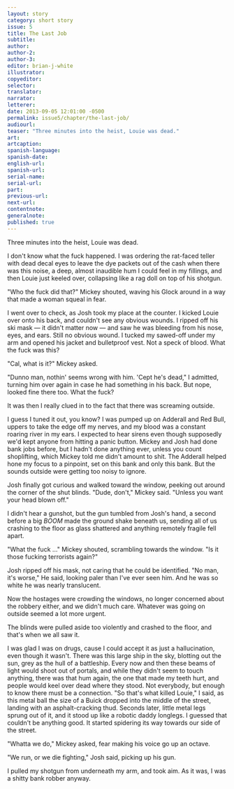 ```yaml
---
layout: story
category: short story
issue: 5
title: The Last Job
subtitle:
author:
author-2:
author-3:
editor: brian-j-white
illustrator:
copyeditor:
selector:
translator:
narrator:
letterer:
date: 2013-09-05 12:01:00 -0500
permalink: issue5/chapter/the-last-job/
audiourl:
teaser: "Three minutes into the heist, Louie was dead."
art:
artcaption:
spanish-language:
spanish-date:
english-url:
spanish-url:
serial-name:
serial-url:
part:
previous-url:
next-url:
contentnote:
generalnote:
published: true
---
```


Three minutes into the heist, Louie was dead.

I don't know what the fuck happened. I was ordering the rat-faced teller with dead decal eyes to leave the dye packets out of the cash when there was this noise, a deep, almost inaudible hum I could feel in my fillings, and then Louie just keeled over, collapsing like a rag doll on top of his shotgun.

"Who the fuck did that?" Mickey shouted, waving his Glock around in a way that made a woman squeal in fear.

I went over to check, as Josh took my place at the counter. I kicked Louie over onto his back, and couldn't see any obvious wounds. I ripped off his ski mask — it didn't matter now — and saw he was bleeding from his nose, eyes, and ears. Still no obvious wound. I tucked my sawed-off under my arm and opened his jacket and bulletproof vest. Not a speck of blood. What the fuck was this?

"Cal, what is it?" Mickey asked.

"Dunno man, nothin' seems wrong with him. 'Cept he's dead," I admitted, turning him over again in case he had something in his back. But nope, looked fine there too. What the fuck?

It was then I really clued in to the fact that there was screaming outside.

I guess I tuned it out, you know? I was pumped up on Adderall and Red Bull, uppers to take the edge off my nerves, and my blood was a constant roaring river in my ears. I expected to hear sirens even though supposedly we'd kept anyone from hitting a panic button. Mickey and Josh had done bank jobs before, but I hadn't done anything ever, unless you count shoplifting, which Mickey told me didn't amount to shit. The Adderall helped hone my focus to a pinpoint, set on this bank and only this bank. But the sounds outside were getting too noisy to ignore.

Josh finally got curious and walked toward the window, peeking out around the corner of the shut blinds. "Dude, don't," Mickey said. "Unless you want your head blown off."

I didn't hear a gunshot, but the gun tumbled from Josh's hand, a second before a big _BOOM_ made the ground shake beneath us, sending all of us crashing to the floor as glass shattered and anything remotely fragile fell apart.

"What the fuck …" Mickey shouted, scrambling towards the window. "Is it those fucking terrorists again?"

Josh ripped off his mask, not caring that he could be identified. "No man, it's worse," He said, looking paler than I've ever seen him. And he was so white he was nearly translucent.

Now the hostages were crowding the windows, no longer concerned about the robbery either, and we didn't much care. Whatever was going on outside seemed a lot more urgent.

The blinds were pulled aside too violently and crashed to the floor, and that's when we all saw it.

I was glad I was on drugs, cause I could accept it as just a hallucination, even though it wasn't. There was this large ship in the sky, blotting out the sun, grey as the hull of a battleship. Every now and then these beams of light would shoot out of portals, and while they didn't seem to touch anything, there was that hum again, the one that made my teeth hurt, and people would keel over dead where they stood. Not everybody, but enough to know there must be a connection. "So that's what killed Louie," I said, as this metal ball the size of a Buick dropped into the middle of the street, landing with an asphalt-cracking thud. Seconds later, little metal legs sprung out of it, and it stood up like a robotic daddy longlegs. I guessed that couldn't be anything good. It started spidering its way towards our side of the street.

"Whatta we do," Mickey asked, fear making his voice go up an octave.

"We run, or we die fighting," Josh said, picking up his gun.

I pulled my shotgun from underneath my arm, and took aim. As it was, I was a shitty bank robber anyway.
